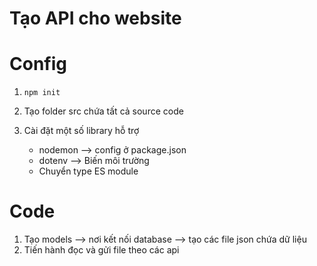 # Tạo API cho website

# Config

1. `npm init`

2. Tạo folder src chứa tất cả source code
3. Cài đặt một số library hỗ trợ
   - nodemon --> config ở package.json
   - dotenv --> Biến môi trường
   - Chuyển type ES module

# Code

1. Tạo models --> nơi kết nối database --> tạo các file json chứa dữ liệu
2. Tiến hành đọc và gửi file theo các api

